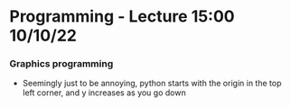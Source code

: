 # Programming - Lecture 15:00 10/10/22

### Graphics programming

- Seemingly just to be annoying, python starts with the origin in the top left corner, and y increases as you go down